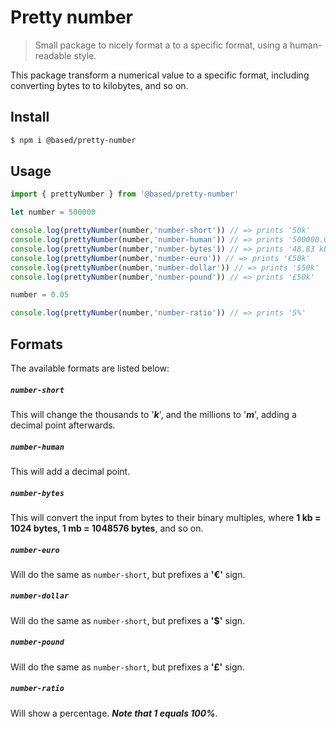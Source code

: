 # Pretty number

> Small package to nicely format a to a specific format, using a human-readable style.

This package transform a numerical value to a specific format, including converting bytes to to kilobytes, and so on. 

## Install
```sh
$ npm i @based/pretty-number
```

## Usage 

```js
import { prettyNumber } from '@based/pretty-number'

let number = 500000 

console.log(prettyNumber(number,'number-short')) // => prints '50k'
console.log(prettyNumber(number,'number-human')) // => prints '500000.00'
console.log(prettyNumber(number,'number-bytes')) // => prints '48.83 kb'
console.log(prettyNumber(number,'number-euro')) // => prints '€50k'
console.log(prettyNumber(number,'number-dollar')) // => prints '$50k'
console.log(prettyNumber(number,'number-pound')) // => prints '£50k'

number = 0.05

console.log(prettyNumber(number,'number-ratio')) // => prints '5%'
```


## Formats

The available formats are listed below:

##### `number-short`
This will change the thousands to '___k___', and the millions to '___m___', adding a decimal point afterwards. 

##### `number-human`
This will add a decimal point.  

##### `number-bytes`
This will convert the input from bytes to their binary multiples, where __1 kb = 1024 bytes, 1 mb = 1048576 bytes__, and so on.

##### `number-euro`
Will do the same as `number-short`, but prefixes a __'€'__ sign.

##### `number-dollar`
Will do the same as `number-short`, but prefixes a __'$'__ sign.

##### `number-pound`
Will do the same as `number-short`, but prefixes a __'£'__ sign.

##### `number-ratio`
Will show a percentage. ___Note that 1 equals 100%___.
